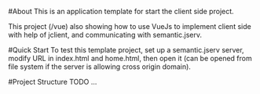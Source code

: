 #About
This is an application template for start the client side project.

This project (/vue) also showing how to use VueJs to implement client side with help of jclient, and communicating with semantic.jserv.

#Quick Start
To test this template project, set up a semantic.jserv server, modify URL in index.html and home.html, then open it (can be opened from file system if the server is allowing cross origin domain).

#Project Structure
TODO ...
